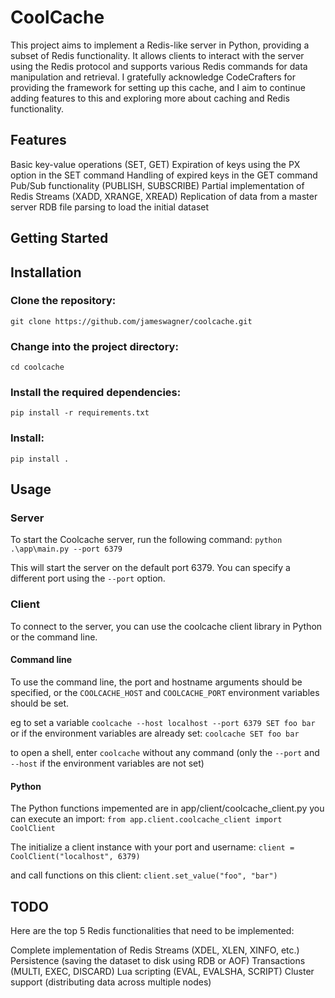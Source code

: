 # CoolCache
This project aims to implement a Redis-like server in Python, providing a subset of Redis functionality. It allows clients to interact with the server using the Redis protocol and supports various Redis commands for data manipulation and retrieval. I gratefully acknowledge CodeCrafters for providing the framework for setting up this cache, and I aim to continue adding features to this and exploring more about caching and Redis functionality. 

## Features

Basic key-value operations (SET, GET)
Expiration of keys using the PX option in the SET command
Handling of expired keys in the GET command
Pub/Sub functionality (PUBLISH, SUBSCRIBE)
Partial implementation of Redis Streams (XADD, XRANGE, XREAD)
Replication of data from a master server
RDB file parsing to load the initial dataset

## Getting Started

## Installation

### Clone the repository:
`git clone https://github.com/jameswagner/coolcache.git`

### Change into the project directory:
`cd coolcache`

### Install the required dependencies:
`pip install -r requirements.txt`

### Install: 
`pip install .`

## Usage

### Server
To start the Coolcache server, run the following command:
`python .\app\main.py --port 6379`

This will start the server on the default port 6379. You can specify a different port using the `--port` option.


### Client
To connect to the server, you can use the coolcache client library in Python or the command line.

#### Command line
To use the command line, the port and hostname arguments should be specified, or the 
`COOLCACHE_HOST` and `COOLCACHE_PORT` environment variables should be set.

eg to set a variable
`coolcache --host localhost --port 6379 SET foo bar`
or if the environment variables are already set: 
`coolcache SET foo bar`

to open a shell, enter `coolcache` without any command (only the `--port` and `--host` if the environment variables are not set)

#### Python
The Python functions impemented are in app/client/coolcache_client.py
you can execute an import: 
`from app.client.coolcache_client import CoolClient`

The initialize a client instance with your port and username:
`client = CoolClient("localhost", 6379)`

and call functions on this client:
`client.set_value("foo", "bar")`

## TODO
Here are the top 5 Redis functionalities that need to be implemented:

Complete implementation of Redis Streams (XDEL, XLEN, XINFO, etc.)
Persistence (saving the dataset to disk using RDB or AOF)
Transactions (MULTI, EXEC, DISCARD)
Lua scripting (EVAL, EVALSHA, SCRIPT)
Cluster support (distributing data across multiple nodes)